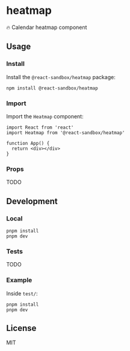 # heatmap

🔥 Calendar heatmap component

## Usage

### Install

Install the `@react-sandbox/heatmap` package:

```
npm install @react-sandbox/heatmap
```

### Import

Import the `Heatmap` component:

```tsx
import React from 'react'
import Heatmap from '@react-sandbox/heatmap'

function App() {
  return <div></div>
}
```

### Props

TODO

## Development

### Local

```
pnpm install
pnpm dev
```

### Tests

TODO

### Example

Inside `test/`:

```
pnpm install
pnpm dev
```

## License

MIT
